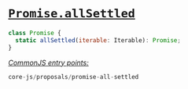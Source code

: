 # [`Promise.allSettled`](https://github.com/tc39/proposal-promise-allSettled)
```js
class Promise {
  static allSettled(iterable: Iterable): Promise;
}
```
[*CommonJS entry points:*](/docs/Usage.md#commonjs-api)
```js
core-js/proposals/promise-all-settled
```
